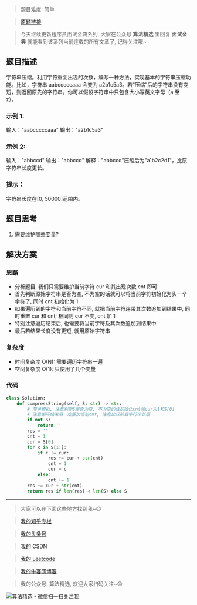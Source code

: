 > 题目难度: 简单

> [原题链接](https://leetcode-cn.com/problems/compress-string-lcci/)

> 今天继续更新程序员面试金典系列, 大家在公众号 **算法精选** 里回复 **面试金典** 就能看到该系列当前连载的所有文章了, 记得关注哦~

## 题目描述

字符串压缩。利用字符重复出现的次数，编写一种方法，实现基本的字符串压缩功能。比如，字符串 aabcccccaaa 会变为 a2b1c5a3。若“压缩”后的字符串没有变短，则返回原先的字符串。你可以假设字符串中只包含大小写英文字母（a 至 z）。

### 示例 1:

输入："aabcccccaaa"
输出："a2b1c5a3"

### 示例 2:

输入："abbccd"
输出："abbccd"
解释："abbccd"压缩后为"a1b2c2d1"，比原字符串长度更长。

### 提示：

字符串长度在[0, 50000]范围内。

## 题目思考

1. 需要维护哪些变量?

## 解决方案

### 思路

- 分析题目, 我们只需要维护当前字符 cur 和其出现次数 cnt 即可
- 首先判断原始字符串是否为空, 不为空的话就可以将当前字符初始化为头一个字符了, 同时 cnt 初始化为 1
- 如果遍历到的字符和当前字符不同, 就把当前字符连带其次数追加到结果中, 同时重置 cur 和 cnt; 相同则 cur 不变, cnt 加 1
- 特别注意遍历结束后, 也需要将当前字符及其次数追加到结果中
- 最后若结果长度没有更短, 就用原始字符串

### 复杂度

- 时间复杂度 O(N): 需要遍历字符串一遍
- 空间复杂度 O(1): 只使用了几个变量

### 代码

```python
class Solution:
    def compressString(self, S: str) -> str:
        # 简单模拟, 注意判断S是否为空, 不为空的话初始化cnt和cur为1和S[0]
        # 注意循环结束后一定要加当前cnt, 注意比较前后字符串长度
        if not S:
            return ''
        res = ''
        cnt = 1
        cur = S[0]
        for c in S[1:]:
            if c != cur:
                res += cur + str(cnt)
                cnt = 1
                cur = c
            else:
                cnt += 1
        res += cur + str(cnt)
        return res if len(res) < len(S) else S
```

---

> 大家可以在下面这些地方找到我~😊

> [我的知乎专栏](https://zhuanlan.zhihu.com/c_1242508721932464128)

> [我的头条号](https://www.toutiao.com/c/user/1090304683804520/#mid=1671643017345028)

> [我的 CSDN](https://me.csdn.net/zjulyx1993)

> [我的 Leetcode](https://leetcode-cn.com/u/suibianfahui/)

> [我的牛客网博客](https://blog.nowcoder.net/zjulyx)

> 我的公众号: 算法精选, 欢迎大家扫码关注~😊

![算法精选 - 微信扫一扫关注我](https://mmbiz.qpic.cn/mmbiz_jpg/1KjZicMlYPMgZWmoL4eYcs6UcfmvsetDWME2YJyaCp9oT9z3U573FWENBNhyOByxYI0epew6O37hiaOhdh90QeJg/640?wx_fmt=jpeg&tp=webp&wxfrom=5&wx_lazy=1&wx_co=1)
